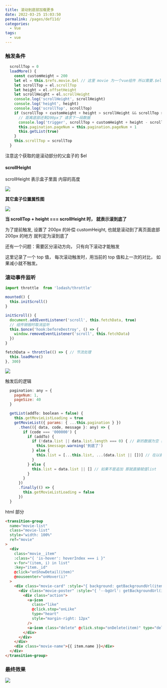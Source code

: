 ```yaml
---
title: 滚动到底部加载更多
date: 2022-03-25 15:03:50
permalink: /pages/def11d/
categories:
  - Vue
tags:
  - vue
---
```


### 触发条件

```js
  scrollTop = 0
  loadMore() {
    const customHeight = 200
    let el = this.$refs.movie.$el // 这里 movie 为一个vue组件 所以需要.$el获取dom
    let scrollTop = el.scrollTop
    let height = el.offsetHeight
    let scrollHeight = el.scrollHeight
    console.log('scrollHeight', scrollHeight)
    console.log('height', height)
    console.log('scrollTop', scrollTop)
    if (scrollTop + customHeight + height > scrollHeight && scrollTop > this.scrollTop) {
      // 距离底部还剩200px了 请求下一段数据
      console.log('trigger', scrollTop + customHeight + height - scrollHeight)
      this.pagination.pageNum = this.pagination.pageNum + 1
      this.getList(true)
    }
    this.scrollTop = scrollTop
  }
```

注意这个获取的是滚动部分的父盒子的 \$el

#### scrollHeight

scrollHeight 表示盒子里面 内容的高度

![](https://gcy-1306312261.cos.ap-chengdu.myqcloud.com/blog/20220325151249.png)

**其它盒子位置属性图**

![](https://gcy-1306312261.cos.ap-chengdu.myqcloud.com/blog/20220325160819.png)

**当 scrollTop + height === scrollHeight 时， 就表示滚到底了**

为了提前触发, 设置了 200px 的补偿 customHeight, 也就是滚动到了离页面底部 200px 的地方 就判定为滚到底了

还有一个问题：需要区分滚动方向， 只有向下滚动才能触发

这里记录了一个 top 值， 每次滚动触发时，用当前的 top 值和上一次的对比， 如果减小就不触发。

### 滚动事件监听

```js
import throttle  from 'lodash/throttle'

mounted() {
  this.initScroll()
}

initScroll() {
  document.addEventListener('scroll', this.fetchData, true)
  // 组件销毁时取消监听
  this.$once('hook:beforeDestroy', () => {
    window.removeEventListener('scroll', this.fetchData)
  })
}

fetchData = throttle(() => { // 节流处理
  this.loadMore()
}, 300)
```

![](https://gcy-1306312261.cos.ap-chengdu.myqcloud.com/blog/20220325155243.png)

触发后的逻辑

```js
  pagination: any = {
    pageNum: 1,
    pageSize: 40
  }

  getList(addTo: boolean = false) {
    this.getMovieListLoading = true
    getMovieList({ params: { ...this.pagination } })
      .then(({ data, code, message }: any) => {
        if (code === '000000') {
          if (addTo) {
            if (!data.list || data.list.length === 0) { // 新的数据为空 表示已经到底了
              this.$message.warning('到底了')
            } else {
              this.list = [...this.list, ...(data.list || [])] // 在以前的数据尾部追加新的数据
            }
          } else {
            this.list = data.list || [] // 如果不是追加 那就直接赋值list
          }
        }
      })
      .finally(() => {
        this.getMovieListLoading = false
      })
  }
```

html 部分

```html
<transition-group
  name="movie-list"
  class="movie-list"
  style="width: 100%"
  ref="movie"
>
  <div
    class="movie__item"
    :class="{ 'is-hover': hoverIndex === i }"
    v-for="(item, i) in list"
    :key="item._id"
    @click="onShowDetail(item)"
    @mouseenter="onHover(i)"
  >
    <div class="movie-card" :style="{ background: getBackgroundUrl(item) }">
      <div class="movie-poster" :style="{ '--bgUrl': getBackgroundUrl(item) }">
        <div class="action">
          <a-icon
            class="like"
            @click.stop="onLike"
            type="heart"
            style="margin-right: 12px"
          />
          <a-icon class="delete" @click.stop="onDelete(item)" type="delete" />
        </div>
      </div>
    </div>
    <div class="movie-name">{{ item.name }}</div>
  </div>
</transition-group>
```

### 最终效果

![](https://gcy-1306312261.cos.ap-chengdu.myqcloud.com/blog/moviescroll.gif)
